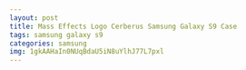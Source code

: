 ```yaml
---
layout: post
title: Mass Effects Logo Cerberus Samsung Galaxy S9 Case
tags: samsung galaxy s9
categories: samsung
img: 1gkAAHaIn0NUqBdaU5iN8uYlhJ77L7pxl
---
```


